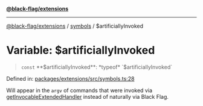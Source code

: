 [**@black-flag/extensions**](../../README.md)

***

[@black-flag/extensions](../../README.md) / [symbols](../README.md) / $artificiallyInvoked

# Variable: $artificiallyInvoked

> `const` **$artificiallyInvoked**: *typeof* `$artificiallyInvoked`

Defined in: [packages/extensions/src/symbols.ts:28](https://github.com/Xunnamius/black-flag/blob/55cfbcd0072708351b7f32c809d598866a5f7476/packages/extensions/src/symbols.ts#L28)

Will appear in the `argv` of commands that were invoked via
[getInvocableExtendedHandler](../../index/functions/getInvocableExtendedHandler.md) instead of naturally via Black Flag.
